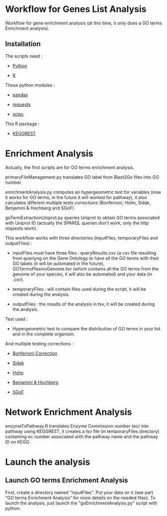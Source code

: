 # Workflow for Genes List Analysis

Workflow for gene enrichment analysis (at this time, it only does a GO terms Enrichment analysis).

## Installation

The scripts need :

* [Python](https://www.python.org/downloads/)

* [R](https://cran.r-project.org/index.html)

These python modules :

* [pandas](http://pandas.pydata.org/)

* [requests](http://docs.python-requests.org/en/master/)

* [scipy](https://pypi.python.org/pypi/scipy)

This R package :

* [KEGGREST](https://bioconductor.org/packages/release/bioc/html/KEGGREST.html)

# Enrichment Analysis

Actually, the first scripts are for GO terms enrichment analysis.

primaryFileManagement.py translates GO label from Blast2Go files into GO number.

enrichmentAnalysis.py computes an hypergeometric test for variables (now it works for GO terms, in the future it will worked for pathway), it also calculates different multiple tests corrections (Bonferroni, Holm, Sidak, Benjamini & Hochberg and SGoF).

goTermExtractionUniprot.py queries Uniprot to obtain GO terms associated with Uniprot ID (actually the SPARQL queries don't work, only the http requests work).

This workflow works with three directories (inputFiles, temporaryFiles and outputFiles) :

* inputFiles must have three files : queryResults.csv (a csv file resulting from queriyng on the Gene Ontology to have all the GO terms with their GO labels (it will be automated in the future), GOTermsPlasmoGenome.tsv (which contains all the GO terms from the genome of your species, it will also be automated) and your data (in .csv).

* temporaryFiles : will contain files used during the script, it will be created during the analysis.

* outputFiles : the results of the analysis in tsv, it will be created during the analysis.

Test used :

* Hypergeometric test to compare the distribution of GO terms in your list and in the complete organism.

And multiple testing corrections :

* [Bonferroni Correction](http://www.jstor.org/stable/2282330?seq=1#page_scan_tab_contents)

* [Sidak](https://www.jstor.org/stable/2283989?seq=1#page_scan_tab_contents)

* [Holm](http://www.jstor.org/stable/4615733?seq=1#page_scan_tab_contents)

* [Benjamini & Hochberg](https://www.jstor.org/stable/2346101?seq=1#page_scan_tab_contents)

* [SGoF](https://www.ncbi.nlm.nih.gov/pmc/articles/PMC2719628/)

# Network Enrichment Analysis

enzymeToPathway.R translates Enzyme Commission number (ec) into pathway using KEGGREST, it creates a tsv file (in temporaryFiles directory) containing ec number associated with the pathway name and the pathway ID on KEGG.

# Launch the analysis

## Launch GO terms Enrichment Analysis

First, create a directory named "inputFiles". Put your data on it (see part "GO terms Enrichment Analysis" for more details on the needed files).
To launch the analysis, just launch the "goEnrichmentAnalysis.py" script with python.
